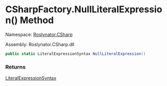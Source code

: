 # CSharpFactory\.NullLiteralExpression\(\) Method

Namespace: [Roslynator.CSharp](../../README.md)

Assembly: Roslynator\.CSharp\.dll

```csharp
public static LiteralExpressionSyntax NullLiteralExpression()
```

### Returns

[LiteralExpressionSyntax](https://docs.microsoft.com/en-us/dotnet/api/microsoft.codeanalysis.csharp.syntax.literalexpressionsyntax)

